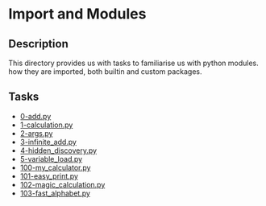 # Import and Modules

## Description
This directory provides us with tasks to familiarise us with python modules.
how they are imported, both builtin and custom packages.

## Tasks
* [0-add.py](0-add.py)
* [1-calculation.py](1-calculation.py)
* [2-args.py](2-args.py)
* [3-infinite_add.py](3-infinite_add.py)
* [4-hidden_discovery.py](4-hidden_discovery.py)
* [5-variable_load.py](5-variable_load.py)
* [100-my_calculator.py](100-my_calculator.py)
* [101-easy_print.py](101-easy_print.py)
* [102-magic_calculation.py](102-magic_calculation.py)
* [103-fast_alphabet.py](103-fast_alphabet.py)
